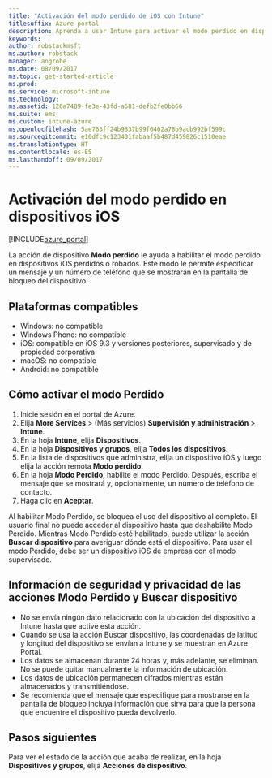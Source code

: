 ```yaml
---
title: "Activación del modo perdido de iOS con Intune"
titlesuffix: Azure portal
description: Aprenda a usar Intune para activar el modo perdido en dispositivos iOS perdidos o robados.
keywords: 
author: robstackmsft
ms.author: robstack
manager: angrobe
ms.date: 08/09/2017
ms.topic: get-started-article
ms.prod: 
ms.service: microsoft-intune
ms.technology: 
ms.assetid: 126a7489-fe3e-43fd-a681-defb2fe0bb66
ms.suite: ems
ms.custom: intune-azure
ms.openlocfilehash: 5ae763ff24b9837b99f6402a78b9acb992bf599c
ms.sourcegitcommit: e10dfc9c123401fabaaf5b487d459826c1510eae
ms.translationtype: HT
ms.contentlocale: es-ES
ms.lasthandoff: 09/09/2017
---
```

# <a name="activate-lost-mode-on-ios-devices"></a>Activación del modo perdido en dispositivos iOS


[!INCLUDE[azure_portal](./includes/azure_portal.md)]

La acción de dispositivo **Modo perdido** le ayuda a habilitar el modo perdido en dispositivos iOS perdidos o robados. Este modo le permite especificar un mensaje y un número de teléfono que se mostrarán en la pantalla de bloqueo del dispositivo.

## <a name="supported-platforms"></a>Plataformas compatibles

- Windows: no compatible
- Windows Phone: no compatible
- iOS: compatible en iOS 9.3 y versiones posteriores, supervisado y de propiedad corporativa
- macOS: no compatible
- Android: no compatible

## <a name="how-to-activate-lost-mode"></a>Cómo activar el modo Perdido

1. Inicie sesión en el portal de Azure.
2. Elija **More Services** >  (Más servicios) **Supervisión y administración** > **Intune**.
3. En la hoja **Intune**, elija **Dispositivos**.
4. En la hoja **Dispositivos y grupos**, elija **Todos los dispositivos**.
5. En la lista de dispositivos que administra, elija un dispositivo iOS y luego elija la acción remota **Modo perdido**.
6. En la hoja **Modo Perdido**, habilite el modo Perdido. Después, escriba el mensaje que se mostrará y, opcionalmente, un número de teléfono de contacto.
7. Haga clic en **Aceptar**.

Al habilitar Modo Perdido, se bloquea el uso del dispositivo al completo. El usuario final no puede acceder al dispositivo hasta que deshabilite Modo Perdido. Mientras Modo Perdido esté habilitado, puede utilizar la acción **Buscar dispositivo** para averiguar dónde está el dispositivo.
Para usar el modo Perdido, debe ser un dispositivo iOS de empresa con el modo supervisado.

## <a name="security-and-privacy-information-for-the-lost-mode-and-locate-device-actions"></a>Información de seguridad y privacidad de las acciones Modo Perdido y Buscar dispositivo
- No se envía ningún dato relacionado con la ubicación del dispositivo a Intune hasta que active esta acción.
- Cuando se usa la acción Buscar dispositivo, las coordenadas de latitud y longitud del dispositivo se envían a Intune y se muestran en Azure Portal.
- Los datos se almacenan durante 24 horas y, más adelante, se eliminan. No se puede quitar manualmente la información de ubicación.
- Los datos de ubicación permanecen cifrados mientras están almacenados y transmitiéndose.
- Se recomienda que el mensaje que especifique para mostrarse en la pantalla de bloqueo incluya información que sirva para que la persona que encuentre el dispositivo pueda devolverlo.

## <a name="next-steps"></a>Pasos siguientes

Para ver el estado de la acción que acaba de realizar, en la hoja **Dispositivos y grupos**, elija **Acciones de dispositivo**.

